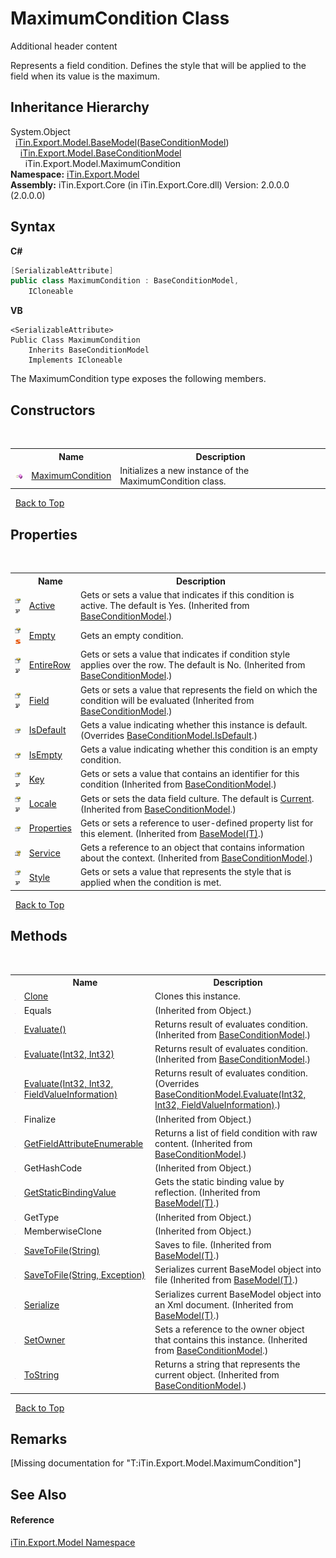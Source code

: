 # MaximumCondition Class
Additional header content 

Represents a field condition. Defines the style that will be applied to the field when its value is the maximum.


## Inheritance Hierarchy
System.Object<br />&nbsp;&nbsp;<a href="T_iTin_Export_Model_BaseModel_1">iTin.Export.Model.BaseModel</a>(<a href="T_iTin_Export_Model_BaseConditionModel">BaseConditionModel</a>)<br />&nbsp;&nbsp;&nbsp;&nbsp;<a href="T_iTin_Export_Model_BaseConditionModel">iTin.Export.Model.BaseConditionModel</a><br />&nbsp;&nbsp;&nbsp;&nbsp;&nbsp;&nbsp;iTin.Export.Model.MaximumCondition<br />
**Namespace:**&nbsp;<a href="N_iTin_Export_Model">iTin.Export.Model</a><br />**Assembly:**&nbsp;iTin.Export.Core (in iTin.Export.Core.dll) Version: 2.0.0.0 (2.0.0.0)

## Syntax

**C#**<br />
``` C#
[SerializableAttribute]
public class MaximumCondition : BaseConditionModel, 
	ICloneable
```

**VB**<br />
``` VB
<SerializableAttribute>
Public Class MaximumCondition
	Inherits BaseConditionModel
	Implements ICloneable
```

The MaximumCondition type exposes the following members.


## Constructors
&nbsp;<table><tr><th></th><th>Name</th><th>Description</th></tr><tr><td>![Public method](media/pubmethod.gif "Public method")</td><td><a href="M_iTin_Export_Model_MaximumCondition__ctor">MaximumCondition</a></td><td>
Initializes a new instance of the MaximumCondition class.</td></tr></table>&nbsp;
<a href="#maximumcondition-class">Back to Top</a>

## Properties
&nbsp;<table><tr><th></th><th>Name</th><th>Description</th></tr><tr><td>![Public property](media/pubproperty.gif "Public property")![Code example](media/CodeExample.png "Code example")</td><td><a href="P_iTin_Export_Model_BaseConditionModel_Active">Active</a></td><td>
Gets or sets a value that indicates if this condition is active. The default is Yes.
 (Inherited from <a href="T_iTin_Export_Model_BaseConditionModel">BaseConditionModel</a>.)</td></tr><tr><td>![Public property](media/pubproperty.gif "Public property")![Static member](media/static.gif "Static member")</td><td><a href="P_iTin_Export_Model_MaximumCondition_Empty">Empty</a></td><td>
Gets an empty condition.</td></tr><tr><td>![Public property](media/pubproperty.gif "Public property")![Code example](media/CodeExample.png "Code example")</td><td><a href="P_iTin_Export_Model_BaseConditionModel_EntireRow">EntireRow</a></td><td>
Gets or sets a value that indicates if condition style applies over the row. The default is No.
 (Inherited from <a href="T_iTin_Export_Model_BaseConditionModel">BaseConditionModel</a>.)</td></tr><tr><td>![Public property](media/pubproperty.gif "Public property")![Code example](media/CodeExample.png "Code example")</td><td><a href="P_iTin_Export_Model_BaseConditionModel_Field">Field</a></td><td>
Gets or sets a value that represents the field on which the condition will be evaluated
 (Inherited from <a href="T_iTin_Export_Model_BaseConditionModel">BaseConditionModel</a>.)</td></tr><tr><td>![Public property](media/pubproperty.gif "Public property")</td><td><a href="P_iTin_Export_Model_MaximumCondition_IsDefault">IsDefault</a></td><td>
Gets a value indicating whether this instance is default.
 (Overrides <a href="P_iTin_Export_Model_BaseConditionModel_IsDefault">BaseConditionModel.IsDefault</a>.)</td></tr><tr><td>![Public property](media/pubproperty.gif "Public property")</td><td><a href="P_iTin_Export_Model_MaximumCondition_IsEmpty">IsEmpty</a></td><td>
Gets a value indicating whether this condition is an empty condition.</td></tr><tr><td>![Public property](media/pubproperty.gif "Public property")![Code example](media/CodeExample.png "Code example")</td><td><a href="P_iTin_Export_Model_BaseConditionModel_Key">Key</a></td><td>
Gets or sets a value that contains an identifier for this condition
 (Inherited from <a href="T_iTin_Export_Model_BaseConditionModel">BaseConditionModel</a>.)</td></tr><tr><td>![Public property](media/pubproperty.gif "Public property")![Code example](media/CodeExample.png "Code example")</td><td><a href="P_iTin_Export_Model_BaseConditionModel_Locale">Locale</a></td><td>
Gets or sets the data field culture. The default is <a href="T_iTin_Export_Model_KnownCulture">Current</a>.
 (Inherited from <a href="T_iTin_Export_Model_BaseConditionModel">BaseConditionModel</a>.)</td></tr><tr><td>![Public property](media/pubproperty.gif "Public property")</td><td><a href="P_iTin_Export_Model_BaseModel_1_Properties">Properties</a></td><td>
Gets or sets a reference to user-defined property list for this element.
 (Inherited from <a href="T_iTin_Export_Model_BaseModel_1">BaseModel(T)</a>.)</td></tr><tr><td>![Protected property](media/protproperty.gif "Protected property")</td><td><a href="P_iTin_Export_Model_BaseConditionModel_Service">Service</a></td><td>
Gets a reference to an object that contains information about the context.
 (Inherited from <a href="T_iTin_Export_Model_BaseConditionModel">BaseConditionModel</a>.)</td></tr><tr><td>![Public property](media/pubproperty.gif "Public property")![Code example](media/CodeExample.png "Code example")</td><td><a href="P_iTin_Export_Model_MaximumCondition_Style">Style</a></td><td>
Gets or sets a value that represents the style that is applied when the condition is met.</td></tr></table>&nbsp;
<a href="#maximumcondition-class">Back to Top</a>

## Methods
&nbsp;<table><tr><th></th><th>Name</th><th>Description</th></tr><tr><td>![Public method](media/pubmethod.gif "Public method")</td><td><a href="M_iTin_Export_Model_MaximumCondition_Clone">Clone</a></td><td>
Clones this instance.</td></tr><tr><td>![Public method](media/pubmethod.gif "Public method")</td><td>Equals</td><td> (Inherited from Object.)</td></tr><tr><td>![Public method](media/pubmethod.gif "Public method")</td><td><a href="M_iTin_Export_Model_BaseConditionModel_Evaluate">Evaluate()</a></td><td>
Returns result of evaluates condition.
 (Inherited from <a href="T_iTin_Export_Model_BaseConditionModel">BaseConditionModel</a>.)</td></tr><tr><td>![Public method](media/pubmethod.gif "Public method")</td><td><a href="M_iTin_Export_Model_BaseConditionModel_Evaluate_1">Evaluate(Int32, Int32)</a></td><td>
Returns result of evaluates condition.
 (Inherited from <a href="T_iTin_Export_Model_BaseConditionModel">BaseConditionModel</a>.)</td></tr><tr><td>![Public method](media/pubmethod.gif "Public method")</td><td><a href="M_iTin_Export_Model_MaximumCondition_Evaluate">Evaluate(Int32, Int32, FieldValueInformation)</a></td><td>
Returns result of evaluates condition.
 (Overrides <a href="M_iTin_Export_Model_BaseConditionModel_Evaluate_2">BaseConditionModel.Evaluate(Int32, Int32, FieldValueInformation)</a>.)</td></tr><tr><td>![Protected method](media/protmethod.gif "Protected method")</td><td>Finalize</td><td> (Inherited from Object.)</td></tr><tr><td>![Protected method](media/protmethod.gif "Protected method")</td><td><a href="M_iTin_Export_Model_BaseConditionModel_GetFieldAttributeEnumerable">GetFieldAttributeEnumerable</a></td><td>
Returns a list of field condition with raw content.
 (Inherited from <a href="T_iTin_Export_Model_BaseConditionModel">BaseConditionModel</a>.)</td></tr><tr><td>![Public method](media/pubmethod.gif "Public method")</td><td>GetHashCode</td><td> (Inherited from Object.)</td></tr><tr><td>![Protected method](media/protmethod.gif "Protected method")</td><td><a href="M_iTin_Export_Model_BaseModel_1_GetStaticBindingValue">GetStaticBindingValue</a></td><td>
Gets the static binding value by reflection.
 (Inherited from <a href="T_iTin_Export_Model_BaseModel_1">BaseModel(T)</a>.)</td></tr><tr><td>![Public method](media/pubmethod.gif "Public method")</td><td>GetType</td><td> (Inherited from Object.)</td></tr><tr><td>![Protected method](media/protmethod.gif "Protected method")</td><td>MemberwiseClone</td><td> (Inherited from Object.)</td></tr><tr><td>![Public method](media/pubmethod.gif "Public method")</td><td><a href="M_iTin_Export_Model_BaseModel_1_SaveToFile">SaveToFile(String)</a></td><td>
Saves to file.
 (Inherited from <a href="T_iTin_Export_Model_BaseModel_1">BaseModel(T)</a>.)</td></tr><tr><td>![Public method](media/pubmethod.gif "Public method")</td><td><a href="M_iTin_Export_Model_BaseModel_1_SaveToFile_1">SaveToFile(String, Exception)</a></td><td>
Serializes current BaseModel object into file
 (Inherited from <a href="T_iTin_Export_Model_BaseModel_1">BaseModel(T)</a>.)</td></tr><tr><td>![Public method](media/pubmethod.gif "Public method")</td><td><a href="M_iTin_Export_Model_BaseModel_1_Serialize">Serialize</a></td><td>
Serializes current BaseModel object into an Xml document.
 (Inherited from <a href="T_iTin_Export_Model_BaseModel_1">BaseModel(T)</a>.)</td></tr><tr><td>![Public method](media/pubmethod.gif "Public method")</td><td><a href="M_iTin_Export_Model_BaseConditionModel_SetOwner">SetOwner</a></td><td>
Sets a reference to the owner object that contains this instance.
 (Inherited from <a href="T_iTin_Export_Model_BaseConditionModel">BaseConditionModel</a>.)</td></tr><tr><td>![Public method](media/pubmethod.gif "Public method")</td><td><a href="M_iTin_Export_Model_BaseConditionModel_ToString">ToString</a></td><td>
Returns a string that represents the current object.
 (Inherited from <a href="T_iTin_Export_Model_BaseConditionModel">BaseConditionModel</a>.)</td></tr></table>&nbsp;
<a href="#maximumcondition-class">Back to Top</a>

## Remarks
\[Missing <remarks> documentation for "T:iTin.Export.Model.MaximumCondition"\]

## See Also


#### Reference
<a href="N_iTin_Export_Model">iTin.Export.Model Namespace</a><br />